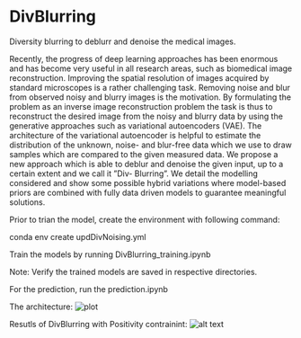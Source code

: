 # DivBlurring
Diversity blurring to deblurr and denoise the medical images.

Recently, the progress of deep learning approaches has been enormous and has become
very useful in all research areas, such as biomedical image reconstruction. Improving the
spatial resolution of images acquired by standard microscopes is a rather challenging
task. Removing noise and blur from observed noisy and blurry images is
the motivation. By formulating the problem as an inverse image reconstruction
problem the task is thus to reconstruct the desired image from the noisy and blurry
data by using the generative approaches such as variational autoencoders (VAE). The
architecture of the variational autoencoder is helpful to estimate the distribution of the
unknown, noise- and blur-free data which we use to draw samples which are compared to
the given measured data. We propose a new approach which is able to deblur and denoise the given input, up to a certain extent and we call it ”Div-
Blurring”. We detail the modelling considered and show some possible hybrid variations
where model-based priors are combined with fully data driven models to guarantee meaningful solutions.

Prior to trian the model, create the environment with following command:

conda env create updDivNoising.yml

Train the models by running DivBlurring_training.ipynb

Note: Verify the trained models are saved in respective directories.

For the prediction, run the prediction.ipynb

The architecture:
![plot](https://github.com/saimuttavarapu/DivBlurring/Supporting_imgs/DivBlurring_arc.png)

Resutls of DivBlurring with Positivity contrainint:
![alt text](https://github.com/saimuttavarapu/DivBlurring/Supporting_imgs/r2_DivBlurring_PCReg_1e3.png??raw=true)
